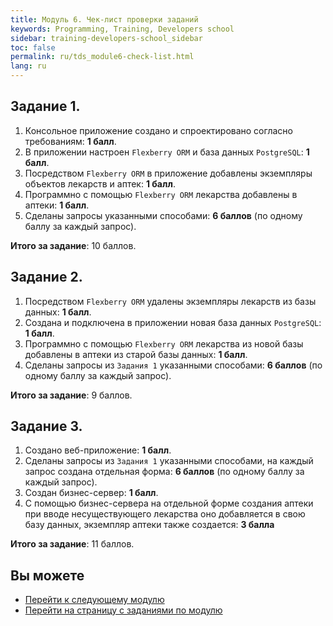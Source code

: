 ```yaml
---
title: Модуль 6. Чек-лист проверки заданий
keywords: Programming, Training, Developers school
sidebar: training-developers-school_sidebar
toc: false
permalink: ru/tds_module6-check-list.html
lang: ru
---
```


## Задание 1. 

1. Консольное приложение создано и спроектировано согласно требованиям: **1 балл**.
2. В приложении настроен `Flexberry ORM` и база данных `PostgreSQL`: **1 балл**.
3. Посредством `Flexberry ORM` в приложение добавлены экземпляры объектов лекарств и аптек: **1 балл**.
4. Программно с помощью `Flexberry ORM` лекарства добавлены в аптеки: **1 балл**.
5. Сделаны запросы указанными способами: **6 баллов** (по одному баллу за каждый запрос).

**Итого за задание**: 10 баллов.

## Задание 2. 
1. Посредством `Flexberry ORM` удалены экземпляры лекарств из базы данных: **1 балл**.
2. Создана и подключена в приложении новая база данных `PostgreSQL`: **1 балл**.
3. Программно с помощью `Flexberry ORM` лекарства из новой базы добавлены в аптеки из старой базы данных: **1 балл**.
4. Сделаны запросы из `Задания 1` указанными способами: **6 баллов** (по одному баллу за каждый запрос).

**Итого за задание**: 9 баллов.

## Задание 3. 
1. Создано веб-приложение: **1 балл**.
2. Сделаны запросы из `Задания 1` указанными способами, на каждый запрос создана отдельная форма: **6 баллов** (по одному баллу за каждый запрос).
3. Создан бизнес-сервер: **1 балл**.
4. С помощью бизнес-сервера на отдельной форме создания аптеки при вводе несуществующего лекарства оно добавляется в свою базу данных, экземпляр аптеки также создается: **3 балла** 

**Итого за задание**: 11 баллов.

## Вы можете

* [Перейти к следующему модулю](tds_module3-about.html) <i class="fa fa-arrow-down" aria-hidden="true"></i>
* <i class="fa fa-arrow-left" aria-hidden="true"></i> [Перейти на страницу с заданиями по модулю](tds_module6-tasks.html)
